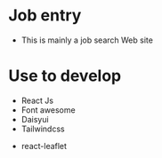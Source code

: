 # Job entry

- This is mainly a job search Web site

# Use to develop

- React Js
- Font awesome
- Daisyui
- Tailwindcss
* react-leaflet
